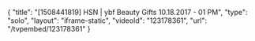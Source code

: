 {
    "title": "[1508441819] HSN | ybf Beauty Gifts 10.18.2017 - 01 PM",
    "type": "solo",
    "layout": "iframe-static",
    "videoId": "123178361",
    "url": "\/tvpembed\/123178361"
}